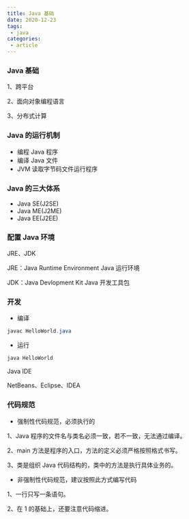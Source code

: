 ```yaml
---
title: Java 基础
date: 2020-12-23
tags:
 - java
categories:
 - article
---
```


### Java 基础
 
1、跨平台

2、面向对象编程语言

3、分布式计算

### Java 的运行机制

- 编程 Java 程序
- 编译 Java 文件
- JVM 读取字节码文件运行程序

### Java 的三大体系

- Java SE(J2SE)
- Java ME(J2ME)
- Java EE(J2EE)

### 配置 Java 环境

JRE、JDK

JRE：Java Runtime Environment Java 运行环境

JDK：Java Devlopment Kit	Java 开发工具包

### 开发

- 编译

```java
javac HelloWorld.java
```

- 运行

```java
java HelloWorld
```



Java IDE

NetBeans、Eclipse、IDEA



### 代码规范

- 强制性代码规范，必须执行的

1、Java 程序的文件名与类名必须一致，若不一致，无法通过编译。

2、main 方法是程序的入口，方法的定义必须严格按照格式书写。

3、类是组织 Java 代码结构的，类中的方法是执行具体业务的。

- 非强制性代码规范，建议按照此方式编写代码

1、一行只写一条语句。

2、在 1 的基础上，还要注意代码缩进。














